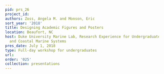 ```yaml
---
pid: prs_26
project_id: 
authors: Zoss, Angela M. and Monson, Eric
sort_year: '2018'
title: Designing Academic Figures and Posters
location: Beaufort, NC
host: Duke University Marine Lab, Research Experience for Undergraduates in Estuarine
  and Coastal Marine Systems
pres_date: July 1, 2018
type: Full-day workshop for undergraduates
url: 
order: '025'
collection: presentations
---
```


